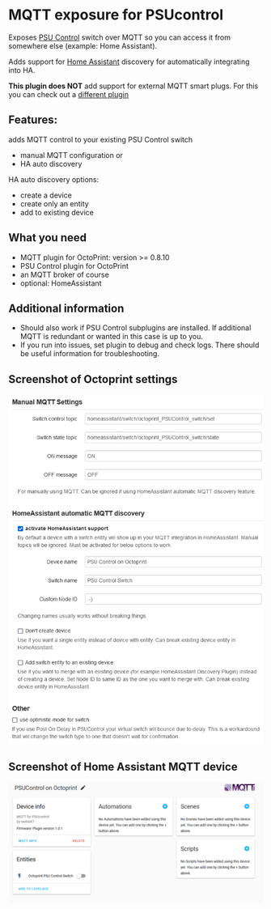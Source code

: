 # MQTT exposure for PSUcontrol
Exposes [PSU Control](https://github.com/kantlivelong/OctoPrint-PSUControl) switch over MQTT so you can access it from somewhere else (example: Home Assistant).

Adds support for [Home Assistant](https://www.home-assistant.io) discovery for automatically integrating into HA.

**This plugin does NOT** add support for external MQTT smart plugs.
For this you can check out a [different plugin](https://github.com/oerkel47/OctoPrint-PSUControl-MQTT)

## Features:
 adds MQTT control to your existing PSU Control switch
 - manual MQTT configuration or
 - HA auto discovery
  
 HA auto discovery options: 
 - create a device   
 - create only an entity
 - add to existing device

## What you need
 - MQTT plugin for OctoPrint: version >= 0.8.10
 - PSU Control plugin for OctoPrint
 - an MQTT broker of course
 - optional: HomeAssistant 

## Additional information
- Should also work if PSU Control subplugins are installed. If additional MQTT is redundant or wanted in this case is up to you.
- If you run into issues, set plugin to debug and check logs. There should be useful information for troubleshooting.

## Screenshot of Octoprint settings
![grafik](screenshot_settings.PNG)


## Screenshot of Home Assistant MQTT device
![grafik](screenshot_HomeAssistant.PNG)
